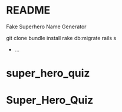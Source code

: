 # README

Fake Superhero Name Generator

git clone 
bundle install
rake db:migrate
rails s

* ...
# super_hero_quiz
# Super_Hero_Quiz
